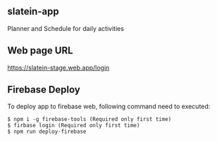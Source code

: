 ## slatein-app
Planner and Schedule for daily activities

## Web page URL
https://slatein-stage.web.app/login

## Firebase Deploy
To deploy app to firebase web, following command need to executed:
```
$ npm i -g firebase-tools (Required only first time)
$ firbase login (Required only first time)
$ npm run deploy-firebase
```
